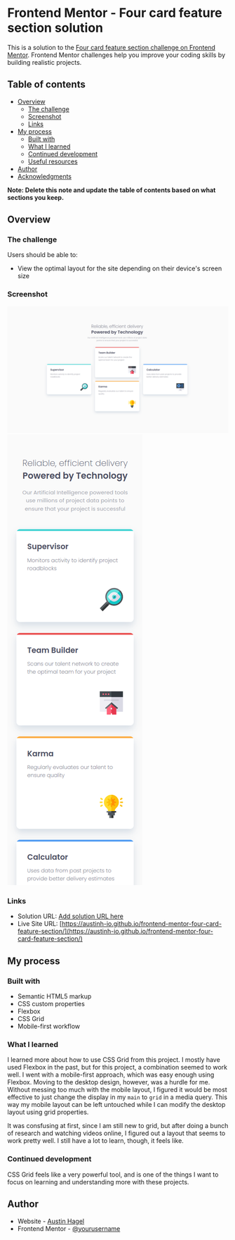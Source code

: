 # Frontend Mentor - Four card feature section solution

This is a solution to the [Four card feature section challenge on Frontend Mentor](https://www.frontendmentor.io/challenges/four-card-feature-section-weK1eFYK). Frontend Mentor challenges help you improve your coding skills by building realistic projects.

## Table of contents

- [Overview](#overview)
  - [The challenge](#the-challenge)
  - [Screenshot](#screenshot)
  - [Links](#links)
- [My process](#my-process)
  - [Built with](#built-with)
  - [What I learned](#what-i-learned)
  - [Continued development](#continued-development)
  - [Useful resources](#useful-resources)
- [Author](#author)
- [Acknowledgments](#acknowledgments)

**Note: Delete this note and update the table of contents based on what sections you keep.**

## Overview

### The challenge

Users should be able to:

- View the optimal layout for the site depending on their device's screen size

### Screenshot

![Desktop](./screenshots/desktop.webp)
![Mobile](./screenshots/mobile.webp)

### Links

- Solution URL: [Add solution URL here](https://your-solution-url.com)
- Live Site URL: [https://austinh-io.github.io/frontend-mentor-four-card-feature-section/](https://austinh-io.github.io/frontend-mentor-four-card-feature-section/)

## My process

### Built with

- Semantic HTML5 markup
- CSS custom properties
- Flexbox
- CSS Grid
- Mobile-first workflow

### What I learned

I learned more about how to use CSS Grid from this project. I mostly have used Flexbox in the past, but for this project, a combination seemed to work well. I went with a mobile-first approach, which was easy enough using Flexbox. Moving to the desktop design, however, was a hurdle for me. Without messing too much with the mobile layout, I figured it would be most effective to just change the display in my `main` to `grid` in a media query. This way my mobile layout can be left untouched while I can modify the desktop layout using grid properties.

It was consfusing at first, since I am still new to grid, but after doing a bunch of research and watching videos online, I figured out a layout that seems to work pretty well. I still have a lot to learn, though, it feels like.

### Continued development

CSS Grid feels like a very powerful tool, and is one of the things I want to focus on learning and understanding more with these projects.

## Author

- Website - [Austin Hagel](https://austinh.io)
- Frontend Mentor - [@yourusername](https://www.frontendmentor.io/profile/austinh-io)
